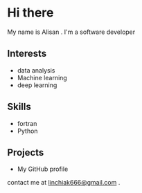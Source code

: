 # Hi there 

My name is Alisan . I'm a software developer 

## Interests

- data analysis
- Machine learning
- deep learning

## Skills

- fortran
- Python

## Projects

- My GitHub profile

contact me at linchiak666@gmail.com .
